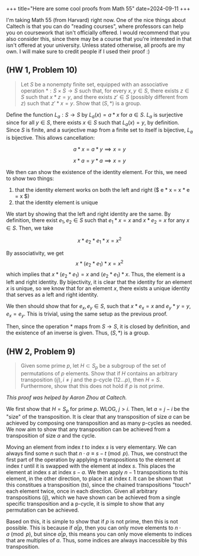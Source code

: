 +++
title="Here are some cool proofs from Math 55"
date=2024-09-11
+++

I'm taking Math 55 (from Harvard) right now. One of the nice things about Caltech is that you can do "reading courses", where professors can help you on coursework that isn't officially offered. I would recommend that you also consider this, since there may be a course that you're interested in that isn't offered at your university. Unless stated otherwise, all proofs are my own. I will make sure to credit people if I used their proof :)

## (HW 1, Problem 10)

> Let $S$ be a nonempty finite set, equipped with an associative operation $*: S \times S \to S$ such that, for every $x, y \in S$, there exists $z\in S$ such that $x * z = y$, and there exists $z' \in S$ (possibly different from $z$) such that $z' * x = y$. Show that $(S, *)$ is a group.

Define the function $L_a: S \to S$ by $L_a(x) = a * x$ for $a \in S$. $L_a$ is surjective since for all $y \in S$, there exists $x \in S$ such that $L_a(x) = y$, by definition. Since $S$ is finite, and a surjective map from a finite set to itself is bijective, $L_a$ is bijective. This allows cancellation:

$$
a * x = a * y \implies x = y
$$

$$
x * a = y * a \implies x = y
$$

We then can show the existence of the identity element. For this, we need to show two things: 
1) that the identity element works on both the left and right ($ e * x = x * e = x $)
2) that the identity element is unique

We start by showing that the left and right identity are the same. By definition, there exist $e_1, e_2 \in S$ such that $e_1 * x = x$ and $x * e_2 = x$ for any $x \in S$. Then, we take

$$
x * e_2 * e_1 * x = x^2
$$

By associativity, we get
$$
x * (e_2 * e_1) * x = x^2
$$
which implies that $x * (e_2 * e_1) = x$ and $(e_2 * e_1) * x$. Thus, the element is a left and right identity. By bijectivity, it is clear that the identity for an element $x$ is unique, so we know that for an element $x$, there exists a unique identity that serves as a left and right identity.

We then should show that for $e_x, e_y \in S$, such that $x * e_x = x$ and $e_y * y = y$, $e_x = e_y$. This is trivial, using the same setup as the previous proof.

Then, since the operation $*$ maps from $S \to S$, it is closed by definition, and the existence of an inverse is given. Thus, $(S, *)$ is a group.

## (HW 2, Problem 9)

> Given some prime $p$, let $H \subset S_p$ be a subgroup of the set of permutations of $p$ elements. Show that if $H$ contains an arbitrary transposition $(ij), i \neq j$ and the p-cycle $(12\ldots p)$, then $H = S$. Furthermore, show that this does not hold if $p$ is not prime. 

*This proof was helped by Aaron Zhou at Caltech.*

We first show that $H = S_p$ for prime $p$. WLOG, $j > i$. Then, let $a = j - i$ be the "size" of the transposition. It is clear that any transposition of size $a$ can be achieved by composing one transposition and as many p-cycles as needed. We now aim to show that any transposition can be achieved from a transposition of size $a$ and the cycle.

Moving an element from index $t$ to index $s$ is very elementary. We can always find some $n$ such that $n \cdot a \equiv s - t \pmod{p}$. Thus, we construct the first part of the operation by applying $n$ transpositions to the element at index $t$ until it is swapped with the element at index $s$. This places the element at index $s$ at index $s - a$. We then apply $n - 1$ transpositions to this element, in the other direction, to place it at index $t$. It can be shown that this constitues a transposition $(ts)$, since the chained transpositions "touch" each element twice, once in each direction. Given all arbitrary transpositions $(ij)$, which we have shown can be achieved from a single specific transposition and a p-cycle, it is simple to show that any permutation can be achieved. 

Based on this, it is simple to show that if $p$ is not prime, then this is not possible. This is because if $a | p$, then you can only move elements to $n \cdot a \pmod{p}$, but since $a | p$, this means you can only move elements to indices that are multiples of $a$. Thus, some indices are always inaccessible by this transposition.